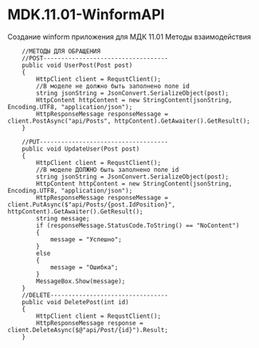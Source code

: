 # MDK.11.01-WinformAPI
Создание winform приложения для МДК 11.01
Методы взаимодействия
        
        //МЕТОДЫ ДЛЯ ОБРАЩЕНИЯ 
        //POST-----------------------------------
        public void UserPost(Post post)
        {
            HttpClient client = RequstClient();
            //В моделе не должно быть заполнено поле id
            string jsonString = JsonConvert.SerializeObject(post);
            HttpContent httpContent = new StringContent(jsonString, Encoding.UTF8, "application/json");
            HttpResponseMessage responseMessage = client.PostAsync("api/Posts", httpContent).GetAwaiter().GetResult();
        }

        //PUT------------------------------------
        public void UpdateUser(Post post)
        {
            HttpClient client = RequstClient();
            //В моделе ДОЛЖНО быть заполнено поле id
            string jsonString = JsonConvert.SerializeObject(post);
            HttpContent httpContent = new StringContent(jsonString, Encoding.UTF8, "application/json");
            HttpResponseMessage responseMessage = client.PutAsync($"api/Posts/{post.IdPosition}", httpContent).GetAwaiter().GetResult();
            string message;
            if (responseMessage.StatusCode.ToString() == "NoContent")
            {
                message = "Успешно";
            }
            else
            {
                message = "Ошибка";
            }
            MessageBox.Show(message);
        }
        //DELETE---------------------------------
        public void DeletePost(int id)
        {
            HttpClient client = RequstClient();
            HttpResponseMessage response = client.DeleteAsync($@"api/Post/{id}").Result;
        }
